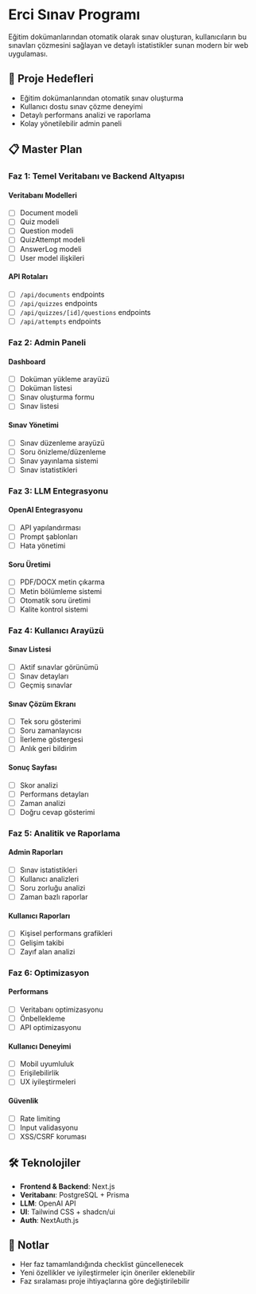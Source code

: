 # Erci Sınav Programı

Eğitim dokümanlarından otomatik olarak sınav oluşturan, kullanıcıların bu sınavları çözmesini sağlayan ve detaylı istatistikler sunan modern bir web uygulaması.

## 🎯 Proje Hedefleri

- Eğitim dokümanlarından otomatik sınav oluşturma
- Kullanıcı dostu sınav çözme deneyimi
- Detaylı performans analizi ve raporlama
- Kolay yönetilebilir admin paneli

## 📋 Master Plan

### Faz 1: Temel Veritabanı ve Backend Altyapısı

#### Veritabanı Modelleri
- [ ] Document modeli
- [ ] Quiz modeli
- [ ] Question modeli
- [ ] QuizAttempt modeli
- [ ] AnswerLog modeli
- [ ] User model ilişkileri

#### API Rotaları
- [ ] `/api/documents` endpoints
- [ ] `/api/quizzes` endpoints
- [ ] `/api/quizzes/[id]/questions` endpoints
- [ ] `/api/attempts` endpoints

### Faz 2: Admin Paneli

#### Dashboard
- [ ] Doküman yükleme arayüzü
- [ ] Doküman listesi
- [ ] Sınav oluşturma formu
- [ ] Sınav listesi

#### Sınav Yönetimi
- [ ] Sınav düzenleme arayüzü
- [ ] Soru önizleme/düzenleme
- [ ] Sınav yayınlama sistemi
- [ ] Sınav istatistikleri

### Faz 3: LLM Entegrasyonu

#### OpenAI Entegrasyonu
- [ ] API yapılandırması
- [ ] Prompt şablonları
- [ ] Hata yönetimi

#### Soru Üretimi
- [ ] PDF/DOCX metin çıkarma
- [ ] Metin bölümleme sistemi
- [ ] Otomatik soru üretimi
- [ ] Kalite kontrol sistemi

### Faz 4: Kullanıcı Arayüzü

#### Sınav Listesi
- [ ] Aktif sınavlar görünümü
- [ ] Sınav detayları
- [ ] Geçmiş sınavlar

#### Sınav Çözüm Ekranı
- [ ] Tek soru gösterimi
- [ ] Soru zamanlayıcısı
- [ ] İlerleme göstergesi
- [ ] Anlık geri bildirim

#### Sonuç Sayfası
- [ ] Skor analizi
- [ ] Performans detayları
- [ ] Zaman analizi
- [ ] Doğru cevap gösterimi

### Faz 5: Analitik ve Raporlama

#### Admin Raporları
- [ ] Sınav istatistikleri
- [ ] Kullanıcı analizleri
- [ ] Soru zorluğu analizi
- [ ] Zaman bazlı raporlar

#### Kullanıcı Raporları
- [ ] Kişisel performans grafikleri
- [ ] Gelişim takibi
- [ ] Zayıf alan analizi

### Faz 6: Optimizasyon

#### Performans
- [ ] Veritabanı optimizasyonu
- [ ] Önbellekleme
- [ ] API optimizasyonu

#### Kullanıcı Deneyimi
- [ ] Mobil uyumluluk
- [ ] Erişilebilirlik
- [ ] UX iyileştirmeleri

#### Güvenlik
- [ ] Rate limiting
- [ ] Input validasyonu
- [ ] XSS/CSRF koruması

## 🛠️ Teknolojiler

- **Frontend & Backend**: Next.js
- **Veritabanı**: PostgreSQL + Prisma
- **LLM**: OpenAI API
- **UI**: Tailwind CSS + shadcn/ui
- **Auth**: NextAuth.js

## 📝 Notlar

- Her faz tamamlandığında checklist güncellenecek
- Yeni özellikler ve iyileştirmeler için öneriler eklenebilir
- Faz sıralaması proje ihtiyaçlarına göre değiştirilebilir
